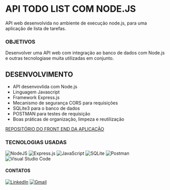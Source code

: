 # API TODO LIST COM NODE.JS

API web desenvolvida no ambiente de execução node.js, para uma aplicação de lista de tarefas.

### OBJETIVOS

Desenvolver uma API web com integração ao banco de dados com Node.js e outras tecnologiase muita utilizadas em conjunto.

## DESENVOLVIMENTO

- API desenvovlida com Node.js
- Linguagem Javascript
- Framework Express.js
- Mecanismo de segurança CORS para requisições
- SQLite3 para o banco de dados
- POSTMAN para testes de requisição
- Boas práticas de organização, limpeza e reutilização

[REPOSITÓRIO DO FRONT END DA APLICAÇÃO](https://github.com/Feh-Lipe-Dev/app-todolist-react)

### TECNOLOGIAS USADAS

![NodeJS](https://img.shields.io/badge/node.js-6DA55F?style=for-the-badge&logo=node.js&logoColor=white)
![Express.js](https://img.shields.io/badge/express.js-%23404d59.svg?style=for-the-badge&logo=express&logoColor=%2361DAFB)
![JavaScript](https://img.shields.io/badge/javascript-%23323330.svg?style=for-the-badge&logo=javascript&logoColor=%23F7DF1E)
![SQLite](https://img.shields.io/badge/sqlite-%2307405e.svg?style=for-the-badge&logo=sqlite&logoColor=white)
![Postman](https://img.shields.io/badge/Postman-FF6C37?style=for-the-badge&logo=postman&logoColor=white)
![Visual Studio Code](https://img.shields.io/badge/Visual%20Studio%20Code-0078d7.svg?style=for-the-badge&logo=visual-studio-code&logoColor=white)

#### CONTATOS

[![LinkedIn](https://img.shields.io/badge/linkedin-%230077B5.svg?style=for-the-badge&logo=linkedin&logoColor=white)](https://www.linkedin.com/in/feh-lipe-dev/)
[![Gmail](https://img.shields.io/badge/Gmail-D14836?style=for-the-badge&logo=gmail&logoColor=white)](felipe.cleia05@gmail.com)
